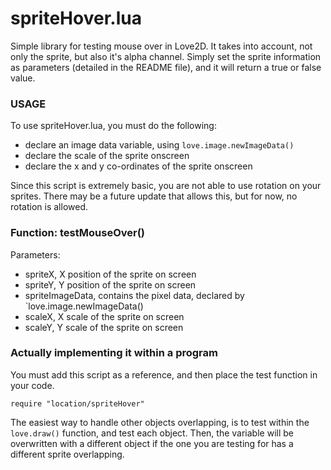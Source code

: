 # spriteHover.lua
Simple library for testing mouse over in Love2D. It takes into account, not only the sprite, but also it's alpha channel. Simply set the sprite information as parameters (detailed in the README file), and it will return a true or false value. 

### USAGE

To use spriteHover.lua, you must do the following:

*	declare an image data variable, using `love.image.newImageData()`
*	declare the scale of the sprite onscreen
*	declare the x and y co-ordinates of the sprite onscreen


Since this script is extremely basic, you are not able to use rotation on your sprites. There may be a future update that allows this, but for now, no rotation is allowed.

### Function: testMouseOver()
Parameters:

*	spriteX, X position of the sprite on screen
*	spriteY, Y position of the sprite on screen
*	spriteImageData, contains the pixel data, declared by `love.image.newImageData()
*	scaleX, X scale of the sprite on screen
*	scaleY, Y scale of the sprite on screen

### Actually implementing it within a program

You must add this script as a reference, and then place the test function in your code.

```require "location/spriteHover"```

The easiest way to handle other objects overlapping, is to test within the `love.draw()` function, and test each object. Then, the variable will be overwritten with a different object if the one you are testing for has a different sprite overlapping.
